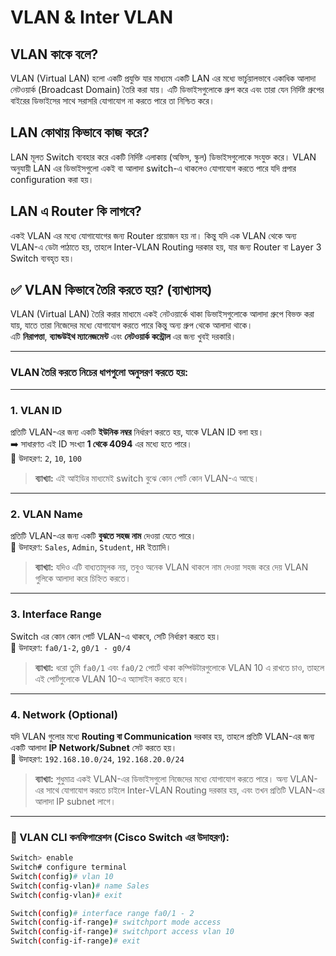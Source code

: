 # VLAN & Inter VLAN

## VLAN কাকে বলে?
VLAN (Virtual LAN) হলো একটি প্রযুক্তি যার মাধ্যমে একটি LAN এর মধ্যে ভার্চুয়ালভাবে একাধিক আলাদা নেটওয়ার্ক (Broadcast Domain) তৈরি করা যায়। এটি ডিভাইসগুলোকে গ্রুপ করে এবং তারা যেন নির্দিষ্ট গ্রুপের বাইরের ডিভাইসের সাথে সরাসরি যোগাযোগ না করতে পারে তা নিশ্চিত করে।

## LAN কোথায় কিভাবে কাজ করে?
LAN মূলত Switch ব্যবহার করে একটি নির্দিষ্ট এলাকায় (অফিস, স্কুল) ডিভাইসগুলোকে সংযুক্ত করে। VLAN অনুযায়ী LAN এর ডিভাইসগুলো একই বা আলাদা switch-এ থাকলেও যোগাযোগ করতে পারে যদি প্রপার configuration করা হয়।

## LAN এ Router কি লাগবে?
একই VLAN এর মধ্যে যোগাযোগের জন্য Router প্রয়োজন হয় না। কিন্তু যদি এক VLAN থেকে অন্য VLAN-এ ডেটা পাঠাতে হয়, তাহলে Inter-VLAN Routing দরকার হয়, যার জন্য Router বা Layer 3 Switch ব্যবহৃত হয়।

## ✅ VLAN কিভাবে তৈরি করতে হয়? (ব্যাখ্যাসহ)

VLAN (Virtual LAN) তৈরি করার মাধ্যমে একই নেটওয়ার্কে থাকা ডিভাইসগুলোকে আলাদা গ্রুপে বিভক্ত করা যায়, যাতে তারা নিজেদের মধ্যে যোগাযোগ করতে পারে কিন্তু অন্য গ্রুপ থেকে আলাদা থাকে।  
এটি **নিরাপত্তা**, **ব্যান্ডউইথ ম্যানেজমেন্ট** এবং **নেটওয়ার্ক কন্ট্রোল** এর জন্য খুবই দরকারি।

---

### VLAN তৈরি করতে নিচের ধাপগুলো অনুসরণ করতে হয়:

---

### 1. **VLAN ID**  
প্রতিটি VLAN-এর জন্য একটি **ইউনিক নম্বর** নির্ধারণ করতে হয়, যাকে VLAN ID বলা হয়।  
➡️ সাধারণত এই ID সংখ্যা **1 থেকে 4094** এর মধ্যে হতে পারে।  
📌 উদাহরণ: `2`, `10`, `100`

> **ব্যাখ্যা:** এই আইডির মাধ্যমেই switch বুঝে কোন পোর্ট কোন VLAN-এ আছে।

---

### 2. **VLAN Name**  
প্রতিটি VLAN-এর জন্য একটি **বুঝতে সহজ নাম** দেওয়া যেতে পারে।  
📌 উদাহরণ: `Sales`, `Admin`, `Student`, `HR` ইত্যাদি।

> **ব্যাখ্যা:** যদিও এটি বাধ্যতামূলক নয়, তবুও অনেক VLAN থাকলে নাম দেওয়া সহজ করে দেয় VLAN গুলিকে আলাদা করে চিহ্নিত করতে।

---

### 3. **Interface Range**  
Switch এর কোন কোন পোর্ট VLAN-এ থাকবে, সেটি নির্ধারণ করতে হয়।  
📌 উদাহরণ: `fa0/1-2`, `g0/1 - g0/4`

> **ব্যাখ্যা:** ধরো তুমি `fa0/1` এবং `fa0/2` পোর্টে থাকা কম্পিউটারগুলোকে VLAN 10 এ রাখতে চাও, তাহলে এই পোর্টগুলোকে VLAN 10-এ অ্যাসাইন করতে হবে।

---

### 4. **Network (Optional)**  
যদি VLAN গুলোর মধ্যে **Routing বা Communication** দরকার হয়, তাহলে প্রতিটি VLAN-এর জন্য একটি আলাদা **IP Network/Subnet** সেট করতে হয়।  
📌 উদাহরণ: `192.168.10.0/24`, `192.168.20.0/24`

> **ব্যাখ্যা:** শুধুমাত্র একই VLAN-এর ডিভাইসগুলো নিজেদের মধ্যে যোগাযোগ করতে পারে। অন্য VLAN-এর সাথে যোগাযোগ করতে চাইলে Inter-VLAN Routing দরকার হয়, এবং তখন প্রতিটি VLAN-এর আলাদা IP subnet লাগে।

---

### 🔧 VLAN CLI কনফিগারেশন (Cisco Switch এর উদাহরণ):

```bash
Switch> enable
Switch# configure terminal
Switch(config)# vlan 10
Switch(config-vlan)# name Sales
Switch(config-vlan)# exit

Switch(config)# interface range fa0/1 - 2
Switch(config-if-range)# switchport mode access
Switch(config-if-range)# switchport access vlan 10
Switch(config-if-range)# exit
